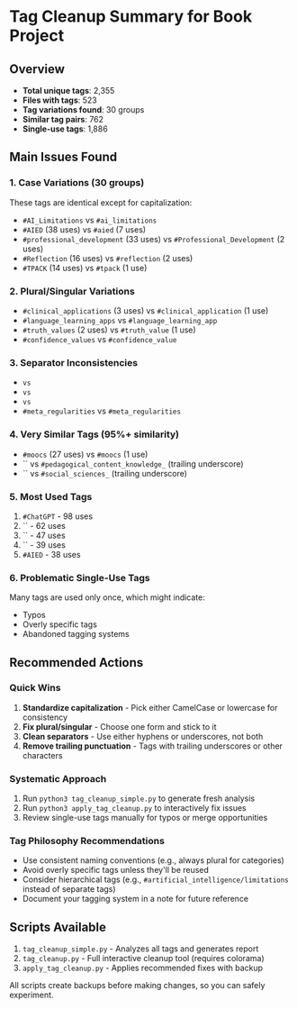 # Tag Cleanup Summary for Book Project

## Overview
- **Total unique tags**: 2,355
- **Files with tags**: 523
- **Tag variations found**: 30 groups
- **Similar tag pairs**: 762
- **Single-use tags**: 1,886

## Main Issues Found

### 1. Case Variations (30 groups)
These tags are identical except for capitalization:
- `#AI_Limitations` vs `#ai_limitations`
- `#AIED` (38 uses) vs `#aied` (7 uses)
- `#professional_development` (33 uses) vs `#Professional_Development` (2 uses)
- `#Reflection` (16 uses) vs `#reflection` (2 uses)
- `#TPACK` (14 uses) vs `#tpack` (1 use)

### 2. Plural/Singular Variations
- `#clinical_applications` (3 uses) vs `#clinical_application` (1 use)
- `#language_learning_apps` vs `#language_learning_app`
- `#truth_values` (2 uses) vs `#truth_value` (1 use)
- `#confidence_values` vs `#confidence_value`

### 3. Separator Inconsistencies
- `` vs ``
- `` vs ``
- `` vs ``
- `#meta_regularities` vs `#meta_regularities`

### 4. Very Similar Tags (95%+ similarity)
- `#moocs` (27 uses) vs `#moocs` (1 use)
- `` vs `#pedagogical_content_knowledge_` (trailing underscore)
- `` vs `#social_sciences_` (trailing underscore)

### 5. Most Used Tags
1. `#ChatGPT` - 98 uses
2. `` - 62 uses
3. `` - 47 uses
4. `` - 39 uses
5. `#AIED` - 38 uses

### 6. Problematic Single-Use Tags
Many tags are used only once, which might indicate:
- Typos
- Overly specific tags
- Abandoned tagging systems

## Recommended Actions

### Quick Wins
1. **Standardize capitalization** - Pick either CamelCase or lowercase for consistency
2. **Fix plural/singular** - Choose one form and stick to it
3. **Clean separators** - Use either hyphens or underscores, not both
4. **Remove trailing punctuation** - Tags with trailing underscores or other characters

### Systematic Approach
1. Run `python3 tag_cleanup_simple.py` to generate fresh analysis
2. Run `python3 apply_tag_cleanup.py` to interactively fix issues
3. Review single-use tags manually for typos or merge opportunities

### Tag Philosophy Recommendations
- Use consistent naming conventions (e.g., always plural for categories)
- Avoid overly specific tags unless they'll be reused
- Consider hierarchical tags (e.g., `#artificial_intelligence/limitations` instead of separate tags)
- Document your tagging system in a note for future reference

## Scripts Available
1. `tag_cleanup_simple.py` - Analyzes all tags and generates report
2. `tag_cleanup.py` - Full interactive cleanup tool (requires colorama)
3. `apply_tag_cleanup.py` - Applies recommended fixes with backup

All scripts create backups before making changes, so you can safely experiment.